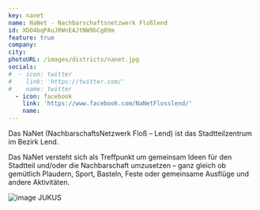 ```yaml
---
key: nanet
name: NaNet - Nachbarschaftsnetzwerk Floßlend
id: XDO4bqPAuJRWnEAJtNW9bCg09m
feature: true
company: 
city: 
photoURL: /images/districts/nanet.jpg
socials:
#  - icon: twitter
#    link: 'https://twitter.com/'
#    name: twitter
  - icon: facebook
    link: 'https://www.facebook.com/NaNetFlosslend/'
    name: 
---
```

Das NaNet (NachbarschaftsNetzwerk Floß – Lend) ist das Stadtteilzentrum im Bezirk Lend.

Das NaNet versteht sich als Treffpunkt um gemeinsam Ideen für den Stadtteil und/oder die Nachbarschaft umzusetzen – ganz gleich ob gemütlich Plaudern, Sport, Basteln, Feste oder gemeinsame Ausflüge und andere Aktivitäten.

![image](/images/districts/nanet_800.jpg)
JUKUS
